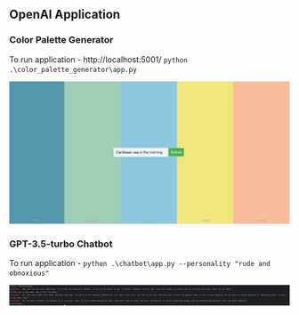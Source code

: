 ## OpenAI Application

### Color Palette Generator
To run application - http://localhost:5001/
`python .\color_palette_generator\app.py`

![preview.png](static%2Fcolor_palette_generator%2Fpreview.png)

### GPT-3.5-turbo Chatbot
To run application - `python .\chatbot\app.py --personality "rude and obnoxious"`

![preview.png](static%2Fchatbot%2Fpreview.png)